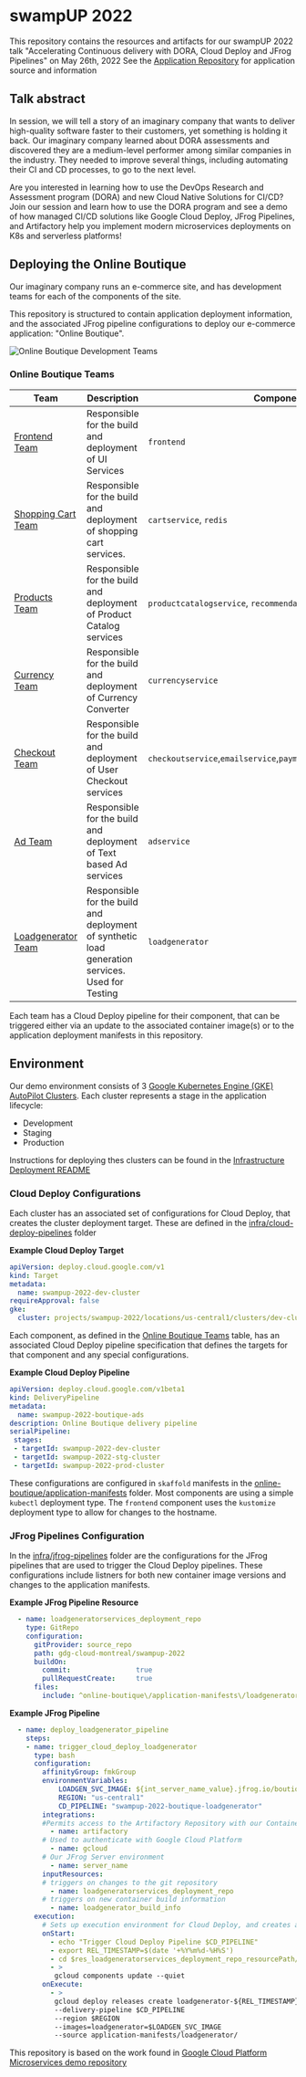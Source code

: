 # swampUP 2022

This repository contains the resources and artifacts for our swampUP 2022 talk "Accelerating Continuous delivery with DORA, Cloud Deploy and JFrog Pipelines" on May 26th, 2022
See the [Application Repository](https://github.com/gdg-cloud-montreal/online-boutique) for application source and information
## Talk abstract

In  session, we will tell a story of an imaginary company that wants to deliver high-quality software faster to their customers, yet something is holding it back. Our imaginary company learned about DORA assessments and discovered they are a medium-level performer among similar companies in the industry. They needed to improve several things, including automating their CI and CD processes, to go to the next level.

Are you interested in learning how to use the DevOps Research and Assessment program (DORA) and new Cloud Native Solutions for CI/CD? Join our session and learn how to use the DORA program and see a demo of how managed CI/CD solutions like Google Cloud Deploy, JFrog Pipelines, and Artifactory help you implement modern microservices deployments on K8s and serverless platforms!

## Deploying the Online Boutique

Our imaginary company runs an e-commerce site, and has development teams for each of the components of the site.

This repository is structured to contain application deployment information, and the associated JFrog pipeline configurations to deploy our e-commerce application: "Online Boutique".

![Online Boutique Development Teams](./docs/images/application-arch.svg)

### Online Boutique Teams

| Team                                                                          | Description                                                                | Components                                       |
| ------------------------------------------------------------------------------| ---------------------------------------------------------------------------|--------------------------------------------------|
| [Frontend Team](./online-boutique/application-manifests/frontend)             |Responsible for the build and deployment of UI Services                     |`frontend`                                        |
| [Shopping Cart Team](./online-boutique/application-manifests/shoppingcart)    |Responsible for the build and deployment of shopping cart services.         | `cartservice`, `redis`                           |
| [Products Team](./online-boutique/application-manifests/products)             |Responsible for the build and deployment of Product Catalog services        | `productcatalogservice`, `recommendationservice` |
| [Currency Team](./online-boutique/application-manifests/currency)             |Responsible for the build and deployment of Currency Converter              |`currencyservice`                                 |
| [Checkout Team](./online-boutique/application-manifests/checkout)             |Responsible for the build and deployment of User Checkout services          |`checkoutservice`,`emailservice`,`paymentservice`,`shippingservice`  |
| [Ad Team](./online-boutique/application-manifests/ads)                        |Responsible for the build and deployment of Text based Ad services          |`adservice`                                       |
| [Loadgenerator Team ](./online-boutique/application-manifests/loadgenerator)  |Responsible for the build and deployment of synthetic load generation services. Used for Testing|`loadgenerator`                                                       |    


Each team has a Cloud Deploy pipeline for their component, that can be triggered either via an update to the associated container image(s) or to the application deployment manifests in this repository.

## Environment

Our demo environment consists of 3 [Google Kubernetes Engine (GKE) AutoPilot Clusters](https://cloud.google.com/kubernetes-engine/docs/concepts/autopilot-overview). Each cluster represents a stage in the application lifecycle:

* Development
* Staging
* Production

Instructions for deploying thes clusters can be found in the [Infrastructure Deployment README](infra/README.md#setup-dev-staging-and-production-gke-autopilot-clusters)

### Cloud Deploy Configurations

Each cluster has an associated set of configurations for Cloud Deploy, that creates the cluster deployment target. These are defined in the [infra/cloud-deploy-pipelines](infra/cloud-deploy-pipelines/) folder

**Example Cloud Deploy Target**

```yaml
apiVersion: deploy.cloud.google.com/v1
kind: Target
metadata:
  name: swampup-2022-dev-cluster
requireApproval: false
gke:
  cluster: projects/swampup-2022/locations/us-central1/clusters/dev-cluster
```

Each component, as defined in the [Online Boutique Teams](#online-boutique-teams) table, has an associated Cloud Deploy pipeline specification that defines the targets for that component and any special configurations.

**Example Cloud Deploy Pipeline**

```yaml
apiVersion: deploy.cloud.google.com/v1beta1
kind: DeliveryPipeline
metadata:
  name: swampup-2022-boutique-ads
description: Online Boutique delivery pipeline
serialPipeline:
 stages:
 - targetId: swampup-2022-dev-cluster
 - targetId: swampup-2022-stg-cluster
 - targetId: swampup-2022-prod-cluster
```

These configurations are configured in `skaffold` manifests in the [online-boutique/application-manifests](online-boutique/application-manifests/) folder. Most components are using a simple `kubectl` deployment type. 
The `frontend` component uses the `kustomize` deployment type to allow for changes to the hostname.


### JFrog Pipelines Configuration

In the [infra/jfrog-pipelines](infra/jfrog-pipelines/) folder are the configurations for the JFrog pipelines that are used to trigger the Cloud Deploy pipelines. These configurations include listners for both new container image versions and changes to the application manifests.

**Example JFrog Pipeline Resource**

```yaml
  - name: loadgeneratorservices_deployment_repo
    type: GitRepo
    configuration:
      gitProvider: source_repo
      path: gdg-cloud-montreal/swampup-2022
      buildOn:
        commit:                true
        pullRequestCreate:     true
      files:
        include: ^online-boutique\/application-manifests\/loadgenerator\/.+
```

**Example JFrog Pipeline**

```yaml
  - name: deploy_loadgenerator_pipeline
    steps:
    - name: trigger_cloud_deploy_loadgenerator
      type: bash
      configuration:
        affinityGroup: fmkGroup
        environmentVariables:
            LOADGEN_SVC_IMAGE: ${int_server_name_value}.jfrog.io/boutique/loadgenerator:${res_loadgenerator_build_info_buildNumber}
            REGION: "us-central1"
            CD_PIPELINE: "swampup-2022-boutique-loadgenerator"
        integrations: 
        #Permits access to the Artifactory Repository with our Container images      
          - name: artifactory
        # Used to authenticate with Google Cloud Platform
          - name: gcloud
        # Our JFrog Server environment
          - name: server_name
        inputResources:
        # triggers on changes to the git repository
          - name: loadgeneratorservices_deployment_repo
        # triggers on new container build information
          - name: loadgenerator_build_info
      execution:
        # Sets up execution environment for Cloud Deploy, and creates a new Release
        onStart:
          - echo "Trigger Cloud Deploy Pipeline $CD_PIPELINE"
          - export REL_TIMESTAMP=$(date '+%Y%m%d-%H%S')
          - cd $res_loadgeneratorservices_deployment_repo_resourcePath/online-boutique
          - > 
           gcloud components update --quiet 
        onExecute:
          - >
           gcloud deploy releases create loadgenerator-${REL_TIMESTAMP} 
           --delivery-pipeline $CD_PIPELINE 
           --region $REGION 
           --images=loadgenerator=$LOADGEN_SVC_IMAGE 
           --source application-manifests/loadgenerator/
```






This repository is based on the work found in [Google Cloud Platform Microservices demo repository](https://github.com/GoogleCloudPlatform/microservices-demo) 